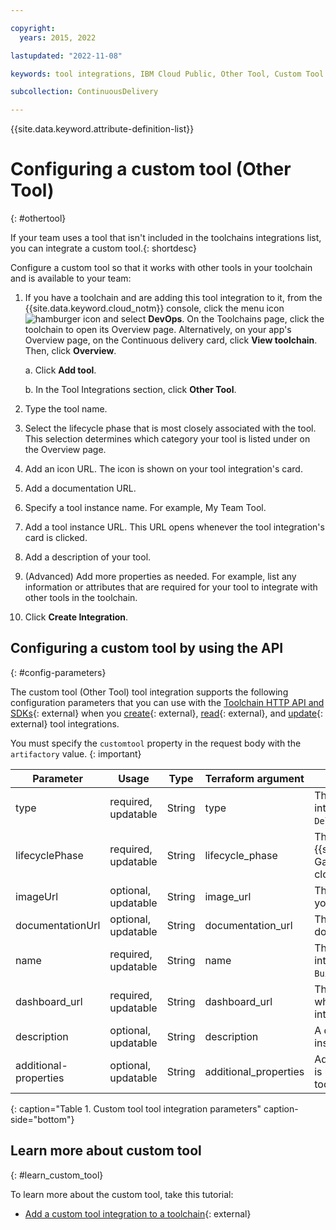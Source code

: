 ```yaml
---

copyright:
  years: 2015, 2022

lastupdated: "2022-11-08"

keywords: tool integrations, IBM Cloud Public, Other Tool, Custom Tool

subcollection: ContinuousDelivery

---
```


{{site.data.keyword.attribute-definition-list}}

# Configuring a custom tool (Other Tool)
{: #othertool}

If your team uses a tool that isn't included in the toolchains integrations list, you can integrate a custom tool.{: shortdesc}

Configure a custom tool so that it works with other tools in your toolchain and is available to your team:

1. If you have a toolchain and are adding this tool integration to it, from the {{site.data.keyword.cloud_notm}} console, click the menu icon ![hamburger icon](images/icon_hamburger.svg) and select **DevOps**. On the Toolchains page, click the toolchain to open its Overview page. Alternatively, on your app's Overview page, on the Continuous delivery card, click **View toolchain**. Then, click **Overview**. 

   a. Click **Add tool**.

   b. In the Tool Integrations section, click **Other Tool**.

1. Type the tool name.
1. Select the lifecycle phase that is most closely associated with the tool. This selection determines which category your tool is listed under on the Overview page.
1. Add an icon URL. The icon is shown on your tool integration's card.
1. Add a documentation URL.
1. Specify a tool instance name. For example, My Team Tool.
1. Add a tool instance URL. This URL opens whenever the tool integration's card is clicked.
1. Add a description of your tool.
1. (Advanced) Add more properties as needed. For example, list any information or attributes that are required for your tool to integrate with other tools in the toolchain.  
1. Click **Create Integration**.

## Configuring a custom tool by using the API
{: #config-parameters}

The custom tool (Other Tool) tool integration supports the following configuration parameters that you can use with the [Toolchain HTTP API and SDKs](https://cloud.ibm.com/apidocs/toolchain){: external} when you [create](https://cloud.ibm.com/apidocs/toolchain#create-tool){: external}, [read](https://cloud.ibm.com/apidocs/toolchain#get-tool-by-id){: external}, and [update](https://cloud.ibm.com/apidocs/toolchain#update-tool){: external} tool integrations.

You must specify the `customtool` property in the request body with the `artifactory` value.
{: important}

| Parameter | Usage | Type | Terraform argument | Description |
| --- | --- | --- | --- | --- |
| type | required, updatable | String | type | The name of the tool that you are integrating, for example, `Delivery Pipeline`. |
| lifecyclePhase | required, updatable | String | lifecycle_phase | The lifecycle phase of the {{site.data.keyword.cloud_notm}} Garage Method that is the most closely associated with this tool. |
| imageUrl | optional, updatable | String | image_url | The URL of the icon to display on your tool integration's card. |
| documentationUrl | optional, updatable | String | documentation_url | The URL for your tool's documentation. |
| name | required, updatable | String | name | The name for this specific tool integration, for example, `My Build and Deploy Pipeline`. |
| dashboard_url | required, updatable | String | dashboard_url | The URL that you want to go to when you click the tool integration card. |
| description | optional, updatable | String | description | A description for the tool instance. |
| additional-properties | optional, updatable | String | additional_properties | Advanced. Any information that is required to integrate with other tools in your toolchain. |
{: caption="Table 1. Custom tool tool integration parameters" caption-side="bottom"}

## Learn more about custom tool
{: #learn_custom_tool}

To learn more about the custom tool, take this tutorial:

* [Add a custom tool integration to a toolchain](https://www.ibm.com/cloud/architecture/tutorials/add-a-custom-tool-integration-to-a-toolchain){: external}
